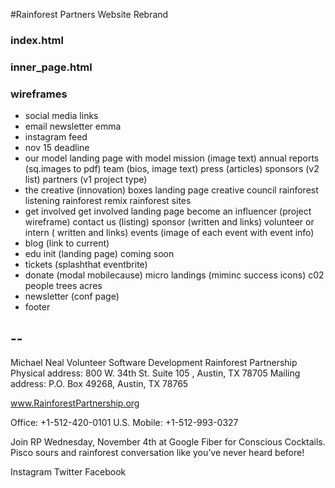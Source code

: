 #Rainforest Partners Website Rebrand

### index.html

### inner_page.html

### wireframes

-    social media links
-    email newsletter emma
-    instagram feed
-    nov 15 deadline
-    our model
        landing page with model
        mission (image text)
        annual reports (sq.images to pdf)
        team (bios, image text)
        press (articles)
        sponsors (v2 list)
        partners (v1 project type)
-    the creative (innovation)
        boxes landing page
        creative council
        rainforest listening
        rainforest remix
        rainforest sites 
-    get involved
        get involved landing page
        become an influencer (project wireframe)
        contact us (listing)
        sponsor (written and links)
        volunteer or intern ( written and links)
        events (image of each event with event info)
-    blog (link to current)
-    edu init (landing page)
        coming soon
-    tickets (splashthat eventbrite)
-    donate (modal mobilecause)
        micro landings (miminc success icons)
            c02
            people
            trees
            acres
-    newsletter (conf page)
-    footer



-- 
-- 
Michael Neal
Volunteer Software Development
Rainforest Partnership
Physical address: 800 W. 34th St. Suite 105 , Austin, TX 78705
Mailing address: P.O. Box 49268, Austin, TX 78765

www.RainforestPartnership.org

Office: +1-512-420-0101
U.S. Mobile: +1-512-993-0327

Join RP Wednesday, November 4th at Google Fiber for Conscious Cocktails. Pisco sours and rainforest conversation like you’ve never heard before!

Instagram      Twitter      Facebook

